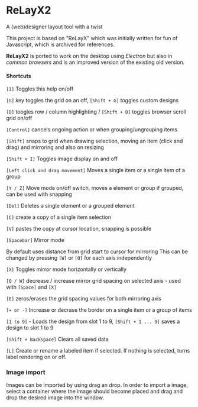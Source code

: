 # ReLayX2
A (web)designer layout tool with a twist

This project is based on "ReLayX" which was initially written for fun of Javascript, which is archived for references.

**ReLayX2** is ported to work on the desktop using *Electron* but also in *common browsers* and is an improved version of the existing old version.

#### Shortcuts

`[I]` Toggles this help on/off

`[G]` key toggles the grid on an off, `[Shift + G]` toggles custom designs

`[D]` toogles row / column highlighting / `[Shift + D]` toggles browser scroll grid on/off

`[Control]` cancels ongoing action or when grouping/ungrouping items

`[Shift]` snaps to grid when drawing selection, moving an item (click and drag) and mirroring and also on resizing

`[Shift + I]` Toggles image display on and off

`[Left click and drag movement]` Moves a single item or a single item of a group

`[Y / Z]` Move mode on/off switch, moves a element or group if grouped, can be used with snapping

`[Del]` Deletes a single element or a grouped element

`[C]` create a copy of a single item selection

`[V]` pastes the copy at cursor location, snapping is possible

`[Spacebar]` Mirror mode

By default uses distance from grid start to cursor for mirroring
This can be changed by pressing `[W]` or `[Q]` for each axis independently

`[X]` Toggles mirror mode horizontally or vertically

`[Q / W]` decrease / increase mirror grid spacing on selected axis - used with `[Space]` and `[X]`

`[E]` zeros/erases the grid spacing values for both mirroring axis

`[+ or -]` Increase or decrase the border on a single item or a group of items

`[1 to 9]` - Loads the design from slot 1 to 9, `[Shift + 1 ... 9]` saves a design to slot 1 to 9

`[Shift + Backspace]` Clears all saved data

`[L]` Create or rename a labeled item if selected. If nothing is selected, turns label rendering on or off.

### Image import

Images can be imported by using drag an drop. In order to import a image, select a container where the image should become placed and drag and drop the desired image into the window.
